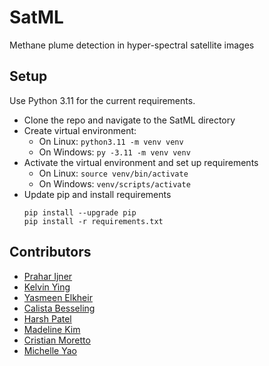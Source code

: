 # SatML
Methane plume detection in hyper-spectral satellite images

## Setup
Use Python 3.11 for the current requirements.
- Clone the repo and navigate to the SatML directory
- Create virtual environment:
  - On Linux: `python3.11 -m venv venv`
  - On Windows: `py -3.11 -m venv venv`
- Activate the virtual environment and set up requirements
  - On Linux: `source venv/bin/activate`
  - On Windows: `venv/scripts/activate`
- Update pip and install requirements
  ```
  pip install --upgrade pip
  pip install -r requirements.txt
  ```

## Contributors
- [Prahar Ijner](https://github.com/pijner)
- [Kelvin Ying](https://github.com/KelvYing)
- [Yasmeen Elkheir](https://github.com/yasmeene)
- [Calista Besseling](https://github.com/CalistaBesseling)
- [Harsh Patel](https://github.com/hpatel0816)
- [Madeline Kim](https://github.com/madelineekim)
- [Cristian Moretto](https://github.com/criscreates)
- [Michelle Yao](https://github.com/michellejyao)